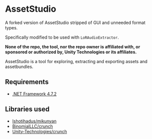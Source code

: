 # AssetStudio

A forked version of AssetStudio stripped of GUI and unneeded format types.

Specifically modified to be used with `LoRAudioExtractor`.

**None of the repo, the tool, nor the repo owner is affiliated with, or sponsored or authorized by, Unity Technologies or its affiliates.**

AssetStudio is a tool for exploring, extracting and exporting assets and assetbundles.

## Requirements

- [.NET Framework 4.7.2](https://dotnet.microsoft.com/download/dotnet-framework/net472)

## Libraries used

* [Ishotihadus/mikunyan](https://github.com/Ishotihadus/mikunyan)
* [BinomialLLC/crunch](https://github.com/BinomialLLC/crunch)
* [Unity-Technologies/crunch](https://github.com/Unity-Technologies/crunch/tree/unity)
